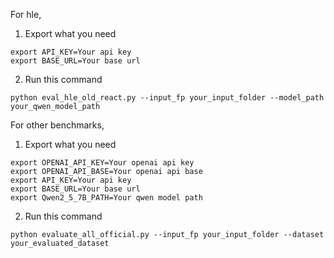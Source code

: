 For hle,

1. Export what you need

```
export API_KEY=Your api key
export BASE_URL=Your base url
```

2. Run this command

```
python eval_hle_old_react.py --input_fp your_input_folder --model_path your_qwen_model_path
```


For other benchmarks,

1. Export what you need
```
export OPENAI_API_KEY=Your openai api key
export OPENAI_API_BASE=Your openai api base
export API_KEY=Your api key
export BASE_URL=Your base url
export Qwen2_5_7B_PATH=Your qwen model path
```

2. Run this command

```
python evaluate_all_official.py --input_fp your_input_folder --dataset your_evaluated_dataset 


